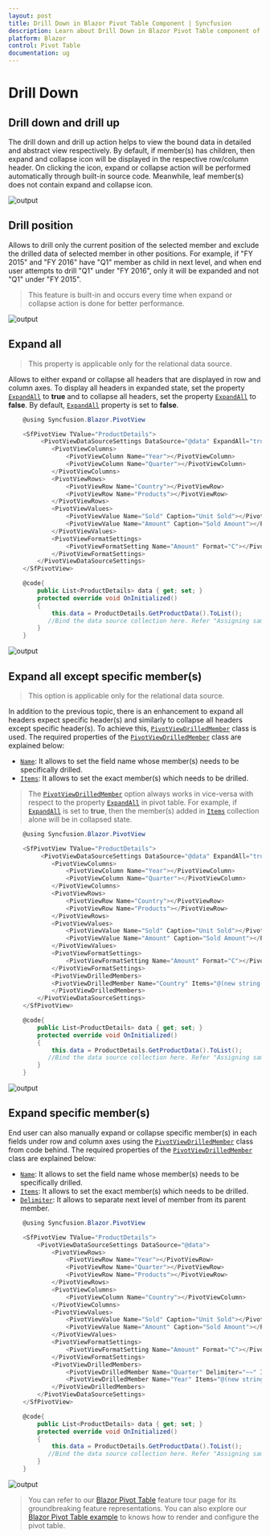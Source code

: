 ```yaml
---
layout: post
title: Drill Down in Blazor Pivot Table Component | Syncfusion 
description: Learn about Drill Down in Blazor Pivot Table component of Syncfusion, and more details.
platform: Blazor
control: Pivot Table
documentation: ug
---
```


<!-- markdownlint-disable MD034 -->

# Drill Down

## Drill down and drill up

The drill down and drill up action helps to view the bound data in detailed and abstract view respectively. By default, if member(s) has children, then expand and collapse icon will be displayed in the respective row/column header. On clicking the icon, expand or collapse action will be performed automatically through built-in source code. Meanwhile, leaf member(s) does not contain expand and collapse icon.

![output](images/drill.png)

## Drill position

Allows to drill only the current position of the selected member and exclude the drilled data of selected member in other positions. For example, if "FY 2015" and "FY 2016" have "Q1" member as child in next level, and when end user attempts to drill "Q1" under "FY 2016", only it will be expanded and not "Q1" under "FY 2015".

> This feature is built-in and occurs every time when expand or collapse action is done for better performance.

![output](images/drill_position.png)

## Expand all

> This property is applicable only for the relational data source.

Allows to either expand or collapse all headers that are displayed in row and column axes. To display all headers in expanded state, set the property [`ExpandAll`](https://help.syncfusion.com/cr/blazor/Syncfusion.Blazor.PivotView.DataSourceSettingsModel-1.html#Syncfusion_Blazor_PivotView_DataSourceSettingsModel_1_ExpandAll) to **true** and to collapse all
headers, set the property [`ExpandAll`](https://help.syncfusion.com/cr/blazor/Syncfusion.Blazor.PivotView.DataSourceSettingsModel-1.html#Syncfusion_Blazor_PivotView_DataSourceSettingsModel_1_ExpandAll) to **false**. By default, [`ExpandAll`](https://help.syncfusion.com/cr/blazor/Syncfusion.Blazor.PivotView.DataSourceSettingsModel-1.html#Syncfusion_Blazor_PivotView_DataSourceSettingsModel_1_ExpandAll) property is set to **false**.

```csharp
    @using Syncfusion.Blazor.PivotView

    <SfPivotView TValue="ProductDetails">
         <PivotViewDataSourceSettings DataSource="@data" ExpandAll="true">
            <PivotViewColumns>
                <PivotViewColumn Name="Year"></PivotViewColumn>
                <PivotViewColumn Name="Quarter"></PivotViewColumn>
            </PivotViewColumns>
            <PivotViewRows>
                <PivotViewRow Name="Country"></PivotViewRow>
                <PivotViewRow Name="Products"></PivotViewRow>
            </PivotViewRows>
            <PivotViewValues>
                <PivotViewValue Name="Sold" Caption="Unit Sold"></PivotViewValue>
                <PivotViewValue Name="Amount" Caption="Sold Amount"></PivotViewValue>
            </PivotViewValues>
            <PivotViewFormatSettings>
                <PivotViewFormatSetting Name="Amount" Format="C"></PivotViewFormatSetting>
            </PivotViewFormatSettings>
        </PivotViewDataSourceSettings>
    </SfPivotView>

    @code{
        public List<ProductDetails> data { get; set; }
        protected override void OnInitialized()
        {
            this.data = ProductDetails.GetProductData().ToList();
           //Bind the data source collection here. Refer "Assigning sample data to the pivot table" section in getting started for more details.
        }
    }
```

![output](images/expandall.png)

## Expand all except specific member(s)

> This option is applicable only for the relational data source.

In addition to the previous topic, there is an enhancement to expand all headers expect specific header(s) and similarly to collapse all headers except specific header(s). To achieve this, [`PivotViewDrilledMember`](https://help.syncfusion.com/cr/blazor/Syncfusion.Blazor.PivotView.PivotViewDrilledMember.html) class is used. The required properties of the [`PivotViewDrilledMember`](https://help.syncfusion.com/cr/blazor/Syncfusion.Blazor.PivotView.PivotViewDrilledMember.html) class are explained below:

* [`Name`](https://help.syncfusion.com/cr/blazor/Syncfusion.Blazor.PivotView.PivotViewDrilledMember.html#Syncfusion_Blazor_PivotView_PivotViewDrilledMember_Name): It allows to set the field name whose member(s) needs to be specifically drilled.
* [`Items`](https://help.syncfusion.com/cr/blazor/Syncfusion.Blazor.PivotView.PivotViewDrilledMember.html#Syncfusion_Blazor_PivotView_PivotViewDrilledMember_Items): It allows to set the exact member(s) which needs to be drilled.

> The [`PivotViewDrilledMember`](https://help.syncfusion.com/cr/blazor/Syncfusion.Blazor.PivotView.PivotViewDrilledMember.html) option always works in vice-versa with respect to the property [`ExpandAll`](https://help.syncfusion.com/cr/blazor/Syncfusion.Blazor.PivotView.DataSourceSettingsModel-1.html#Syncfusion_Blazor_PivotView_DataSourceSettingsModel_1_ExpandAll) in pivot table. For example, if [`ExpandAll`](https://help.syncfusion.com/cr/blazor/Syncfusion.Blazor.PivotView.DataSourceSettingsModel-1.html#Syncfusion_Blazor_PivotView_DataSourceSettingsModel_1_ExpandAll) is set to **true**, then the member(s) added in [`Items`](https://help.syncfusion.com/cr/blazor/Syncfusion.Blazor.PivotView.PivotViewDrilledMember.html#Syncfusion_Blazor_PivotView_PivotViewDrilledMember_Items) collection alone will be in collapsed state.

```csharp
    @using Syncfusion.Blazor.PivotView

    <SfPivotView TValue="ProductDetails">
         <PivotViewDataSourceSettings DataSource="@data" ExpandAll="true">
            <PivotViewColumns>
                <PivotViewColumn Name="Year"></PivotViewColumn>
                <PivotViewColumn Name="Quarter"></PivotViewColumn>
            </PivotViewColumns>
            <PivotViewRows>
                <PivotViewRow Name="Country"></PivotViewRow>
                <PivotViewRow Name="Products"></PivotViewRow>
            </PivotViewRows>
            <PivotViewValues>
                <PivotViewValue Name="Sold" Caption="Unit Sold"></PivotViewValue>
                <PivotViewValue Name="Amount" Caption="Sold Amount"></PivotViewValue>
            </PivotViewValues>
            <PivotViewFormatSettings>
                <PivotViewFormatSetting Name="Amount" Format="C"></PivotViewFormatSetting>
            </PivotViewFormatSettings>
            <PivotViewDrilledMembers>
            <PivotViewDrilledMember Name="Country" Items="@(new string[] { "France", "Germany" })"></PivotViewDrilledMember>
            </PivotViewDrilledMembers>
        </PivotViewDataSourceSettings>
    </SfPivotView>

    @code{
        public List<ProductDetails> data { get; set; }
        protected override void OnInitialized()
        {
            this.data = ProductDetails.GetProductData().ToList();
           //Bind the data source collection here. Refer "Assigning sample data to the pivot table" section in getting started for more details.
        }
    }

```

![output](images/expandall_except.png)

## Expand specific member(s)

End user can also manually expand or collapse specific member(s) in each fields under row and column axes using the [`PivotViewDrilledMember`](https://help.syncfusion.com/cr/blazor/Syncfusion.Blazor.PivotView.PivotViewDrilledMember.html) class from code behind. The required properties of the [`PivotViewDrilledMember`](https://help.syncfusion.com/cr/blazor/Syncfusion.Blazor.PivotView.PivotViewDrilledMember.html) class are explained below:

* [`Name`](https://help.syncfusion.com/cr/blazor/Syncfusion.Blazor.PivotView.PivotViewDrilledMember.html#Syncfusion_Blazor_PivotView_PivotViewDrilledMember_Name): It allows to set the field name whose member(s) needs to be specifically drilled.
* [`Items`](https://help.syncfusion.com/cr/blazor/Syncfusion.Blazor.PivotView.PivotViewDrilledMember.html#Syncfusion_Blazor_PivotView_PivotViewDrilledMember_Items): It allows to set the exact member(s) which needs to be drilled.
* [`Delimiter`](https://help.syncfusion.com/cr/blazor/Syncfusion.Blazor.PivotView.PivotViewDrilledMember.html#Syncfusion_Blazor_PivotView_PivotViewDrilledMember_Delimiter): It allows to separate next level of member from its parent member.

```csharp
    @using Syncfusion.Blazor.PivotView

    <SfPivotView TValue="ProductDetails">
        <PivotViewDataSourceSettings DataSource="@data">
            <PivotViewRows>
                <PivotViewRow Name="Year"></PivotViewRow>
                <PivotViewRow Name="Quarter"></PivotViewRow>
                <PivotViewRow Name="Products"></PivotViewRow>
            </PivotViewRows>
            <PivotViewColumns>
                <PivotViewColumn Name="Country"></PivotViewColumn>
            </PivotViewColumns>
            <PivotViewValues>
                <PivotViewValue Name="Sold" Caption="Unit Sold"></PivotViewValue>
                <PivotViewValue Name="Amount" Caption="Sold Amount"></PivotViewValue>
            </PivotViewValues>
            <PivotViewFormatSettings>
                <PivotViewFormatSetting Name="Amount" Format="C"></PivotViewFormatSetting>
            </PivotViewFormatSettings>
            <PivotViewDrilledMembers>
                <PivotViewDrilledMember Name="Quarter" Delimiter="~~" Items="@(new string[] { "FY 2015~~Q1" })"></PivotViewDrilledMember>
                <PivotViewDrilledMember Name="Year" Items="@(new string[] { "FY 2015","FY 2016" })"></PivotViewDrilledMember>
            </PivotViewDrilledMembers>
        </PivotViewDataSourceSettings>
    </SfPivotView>

    @code{
        public List<ProductDetails> data { get; set; }
        protected override void OnInitialized()
        {
            this.data = ProductDetails.GetProductData().ToList();
           //Bind the data source collection here. Refer "Assigning sample data to the pivot table" section in getting started for more details.
        }
    }
```

![output](images/drill_position_code.png)

> You can refer to our [Blazor Pivot Table](https://www.syncfusion.com/blazor-components/blazor-pivot-table) feature tour page for its groundbreaking feature representations. You can also explore our [Blazor Pivot Table example](https://blazor.syncfusion.com/demos/pivot-table/default-functionalities?theme=bootstrap4) to knows how to render and configure the pivot table.
